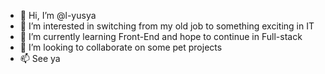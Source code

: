 - 👋 Hi, I’m @l-yusya
- 👀 I’m interested in switching from my old job to something exciting in IT
- 🌱 I’m currently learning Front-End and hope to continue in Full-stack
- 💞️ I’m looking to collaborate on some pet projects
- 📫 See ya

<!---
l-yusya/l-yusya is a ✨ special ✨ repository because its `README.md` (this file) appears on your GitHub profile.
You can click the Preview link to take a look at your changes.
--->
